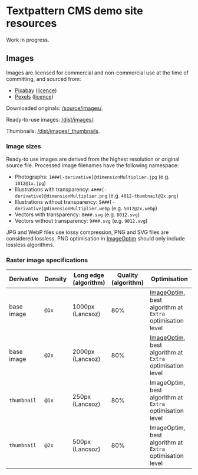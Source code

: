 # Textpattern CMS demo site resources

Work in progress.

## Images

Images are licensed for commercial and non-commercial use at the time of committing, and sourced from:

* [Pixabay](https://pixabay.com) ([licence](https://pixabay.com/service/terms/#license))
* [Pexels](https://www.pexels.com) ([licence](https://www.pexels.com/photo-license/))

Downloaded originals: [/source/images/](https://github.com/pragmatika/textpattern-demo-resources/tree/master/source/images).

Ready-to-use images: [/dist/images/](https://github.com/pragmatika/textpattern-demo-resources/tree/master/dist/images).

Thumbnails: [/dist/images/_thumbnails](https://github.com/pragmatika/textpattern-demo-resources/tree/master/dist/images/_thumbnails).

### Image sizes

Ready-to use images are derived from the highest resolution or original source file. Processed image filenames have the following namespace:

* Photographs: `1###[-derivative]@dimensionMultiplier.jpg` (e.g. `1012@1x.jpg`)
* Illustrations with transparency: `4###[-derivative]@dimensionMultiplier.png` (e.g. `4012-thumbnail@2x.png`)
* Illustrations without transparency: `5###[-derivative]@dimensionMultiplier.webp` (e.g. `5012@2x.webp`)
* Vectors with transparency: `8###.svg` (e.g. `8012.svg`)
* Vectors without transparency: `9###.svg` (e.g. `9012.svg`)

JPG and WebP files use lossy compression, PNG and SVG files are considered lossless. PNG optimisation in [ImageOptim](https://imageoptim.com/) should only include lossless algorithms.

### Raster image specifications

| Derivative | Density | Long edge (algorithm) | Quality (algorithm) | Optimisation |
|---|---|---|---|---|
| base image | `@1x` | 1000px (Lancsoz) | 80% | [ImageOptim](https://imageoptim.com/), best algorithm at `Extra` optimisation level |
| base image | `@2x` | 2000px (Lancsoz) | 80% | [ImageOptim](https://imageoptim.com/), best algorithm at `Extra` optimisation level |
| `thumbnail` | `@1x` | 250px (Lancsoz) | 80% | ImageOptim, best algorithm at `Extra` optimisation level |
| `thumbnail` | `@2x` | 500px (Lancsoz) | 80% | ImageOptim, best algorithm at `Extra` optimisation level |
